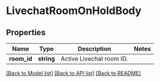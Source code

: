# LivechatRoomOnHoldBody

## Properties
Name | Type | Description | Notes
------------ | ------------- | ------------- | -------------
**room_id** | **string** | Active Livechat room ID. | 

[[Back to Model list]](../../README.md#documentation-for-models) [[Back to API list]](../../README.md#documentation-for-api-endpoints) [[Back to README]](../../README.md)

